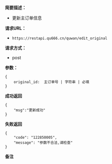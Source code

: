  
**简要描述：** 

- 更新主订单信息

**请求URL：** 
- ` https://restapi.qu666.cn/quwan/edit_original `
  
**请求方式：**
- post

**参数：** 
```
{
    original_id:  主订单号 | 字符串 | 必填
} 

```




 **成功返回**
```
{
    "msg":"更新成功" 
}
```

 **失败返回** 

```
{
    "code": "122850005",
    "message": "参数不合法,请检查"
}

```

 **备注** 
```

```
